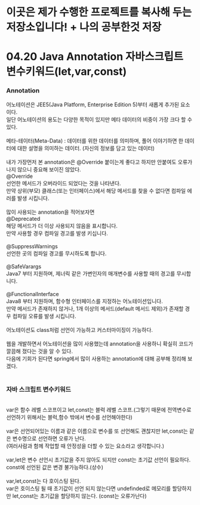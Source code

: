 # 이곳은 제가 수행한 프로젝트를 복사해 두는 저장소입니다! + 나의 공부한것 저장

<h1>04.20 Java Annotation 자바스크립트 변수키워드(let,var,const)</h1>

<h3>Annotation</h3>
어노테이션은 JEE5(Java Platform, Enterprise Edition 5)부터 새롭게 추가된 요소이다.<br>
일단 어노테이션의 용도는 다양한 목적이 있지만 메타 데이터의 비중이 가장 크다 할 수 있다.<br>
<br>
메타-테이터(Meta-Data) : 데이터를 위한 데이터를 의미하며, 풀어 이야기하면 한 데이터에 대한 설명을 의미하는 데이터. (자신의 정보를 담고 있는 데이터)<br>
<br>
내가 가장먼저 본 annotation은 @Override 붙이는게 좋다고 하지만 안붙여도 오류가 나지 않으니 중요해 보이진 않았다.<br>
@Override<br>
선언한 메서드가 오버라이드 되었다는 것을 나타낸다.<br>
만약 상위(부모) 클래스(또는 인터페이스)에서 해당 메서드를 찾을 수 없다면 컴파일 에러를 발생 시킵니다.<br>
<br>
많이 사용되는 annotation을 적어보자면<br>
@Deprecated<br>
해당 메서드가 더 이상 사용되지 않음을 표시합니다.<br>
만약 사용할 경우 컴파일 경고를 발생 키십니다.<br>
<br>
@SuppressWarnings<br>
선언한 곳의 컴파일 경고를 무시하도록 합니다.<br>
<br>
@SafeVarargs<br>
Java7 부터 지원하며, 제너릭 같은 가변인자의 매개변수를 사용할 때의 경고를 무시합니다.<br>
<br>
@FunctionalInterface<br>
Java8 부터 지원하며, 함수형 인터페이스를 지정하는 어노테이션입니다.<br>
만약 메서드가 존재하지 않거나, 1개 이상의 메서드(default 메서드 제외)가 존재할 경우 컴파일 오류를 발생 시킵니다.<br>
<br>
어노테이션도 class처럼 선언이 가능하고 커스터마이징이 가능하다.<br>
<br>
웹을 개발하면서 어노테이션을 많이 사용했는데 annotation을 사용하니 확실히 코드가 깔끔해 졌다는 것을 알 수 있다.<br>
다음에 기회가 된다면 spring에서 많이 사용하는 annotation에 대해 공부해 정리해 보겠다.<br>
<br>
<h3>자바 스크립트 변수키워드</h3><br>
var은 함수 레벨 스코프이고 let,const는 블럭 레벨 스코프.(그렇기 때문에 전역변수로 선언하기 위해서는 블럭,함수 밖에서 변수를 선언해야한다)<br>
<br>
var은 선언되어있는 이름과 같은 이름으로 변수를 또 선언해도 괜찮지만 let,const는 같은 변수명으로 선언하면 오류가 난다.<br>(여러사람과 함께 작업할 때 안정성을 더할 수 있는 요소라고 생각합니다.)<br>
<br>
var,let은 변수 선언시 초기값을 주지 않아도 되지만 const는 초기값 선언이 필요하다.<br>
const에 선언된 값은 변경 불가능하다.(상수)<br>
<br>
var,let,const는 다 호이스팅 된다.<br>
var은 호이스팅 될 때 초기값이 선언 되지 않는다면 undefinded로 메모리를 할당하지만 let,const는 초기값을 할당하지 않는다. (const는 오류가난다)<br>
